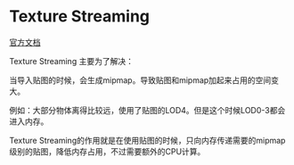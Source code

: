 # Texture Streaming

[官方文档](https://docs.unity3d.com/Manual/TextureStreaming.html)

Texture Streaming 主要为了解决：

​	当导入贴图的时候，会生成mipmap。导致贴图和mipmap加起来占用的空间变大。

例如：大部分物体离得比较远，使用了贴图的LOD4。但是这个时候LOD0-3都会进入内存。

Texture Streaming的作用就是在使用贴图的时候，只向内存传递需要的mipmap级别的贴图，降低内存占用，不过需要额外的CPU计算。


